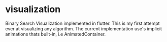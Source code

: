 # visualization

Binary Search Visualization implemented in flutter.
This is my first attempt ever at visualizing any algorithm.
The current implementation use's implicit animations thats built-in, i.e AnimatedContainer.


